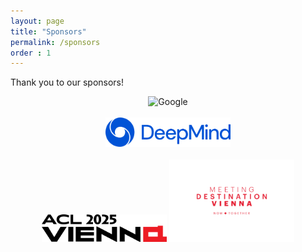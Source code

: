 ```yaml
---
layout: page
title: "Sponsors"
permalink: /sponsors
order : 1
---
```


Thank you to our sponsors!

<!-- <-- <img src="images/NSF_4-Color_bitmap_Logo.png" alt="Google" width="200" class="center"/>
<br/><br/>
<img src="images/google_logo.svg" alt="Google" width="200" class="center"/>
<br/><br/>
<img src="images/hf-logo.png" alt="HuggingFace" width="200" class="center"/>
<br/><br/>
<br/><br/>
<img src="images/grammarly-logo.png" alt="Grammarly" width="200" class="center"/> -->

<p align="center">
  <img src="images/google_logo.svg" alt="Google" width="200"/><br/><br/>
  <img src="images/DeepMind_new_logo.svg.png" alt="HuggingFace" width="200"/><br/><br/>
  <img src="images/acl-logo.png" alt="Grammarly" width="200"/>
  <img src="images/MDV_Logos_Schutzzone/RGB/JPG/MDV_Logo_RGB_red_white.jpg" alt="Grammarly" width="200"/>
</p>
